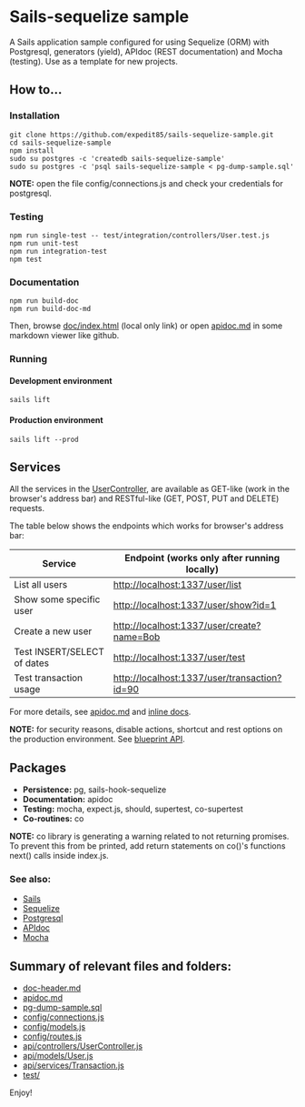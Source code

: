 # Sails-sequelize sample

A Sails application sample configured for using Sequelize (ORM) with Postgresql, generators (yield), APIdoc (REST documentation) and Mocha (testing). Use as a template for new projects.


## How to...

### Installation
    git clone https://github.com/expedit85/sails-sequelize-sample.git
    cd sails-sequelize-sample
    npm install
    sudo su postgres -c 'createdb sails-sequelize-sample'
    sudo su postgres -c 'psql sails-sequelize-sample < pg-dump-sample.sql'

**NOTE:** open the file config/connections.js and check your credentials for postgresql.

### Testing
    npm run single-test -- test/integration/controllers/User.test.js
    npm run unit-test
    npm run integration-test
    npm test

### Documentation ##
    npm run build-doc
    npm run build-doc-md

Then, browse [doc/index.html](doc/index.html) (local only link) or open [apidoc.md](apidoc.md) in some markdown viewer like github.


### Running

#### Development environment
    sails lift

#### Production environment

    sails lift --prod


## Services

All the services in the [UserController](api/controllers/UserController.js), are available as GET-like (work in the browser's address bar) and RESTful-like (GET, POST, PUT and DELETE) requests.

The table below shows the endpoints which works for browser's address bar:

| Service                     | Endpoint (works only after running locally)  |
|-----------------------------|----------------------------------------------|
| List all users              | [http://localhost:1337/user/list](http://localhost:1337/user/list) |
| Show some specific user     | [http://localhost:1337/user/show?id=1](http://localhost:1337/user/show?id=1) |
| Create a new user           | [http://localhost:1337/user/create?name=Bob](http://localhost:1337/user/create?name=Bob) |
| Test INSERT/SELECT of dates | [http://localhost:1337/user/test](http://localhost:1337/user/test) |
| Test transaction usage      | [http://localhost:1337/user/transaction?id=90](http://localhost:1337/user/transaction?id=90) |

For more details, see [apidoc.md](apidoc.md) and [inline docs](api/controllers/UserController.js).


**NOTE:** for security reasons, disable actions, shortcut and rest options on the production environment. See [blueprint API](http://sailsjs.org/documentation/reference/blueprint-api).


## Packages

- **Persistence:** pg, sails-hook-sequelize
- **Documentation:** apidoc
- **Testing:** mocha, expect.js, should, supertest, co-supertest
- **Co-routines:** co

**NOTE:** co library is generating a warning related to not returning promises. To prevent this from be printed, add return statements on co()'s functions next() calls inside index.js.


### See also:

- [Sails](http://sailsjs.org)
- [Sequelize](http://docs.sequelizejs.com)
- [Postgresql](http://www.postgresql.org)
- [APIdoc](http://apidocjs.com)
- [Mocha](http://mochajs.org)



## Summary of relevant files and folders:

- [doc-header.md](doc-header.md)
- [apidoc.md](apidoc.md)
- [pg-dump-sample.sql](pg-dump-sample.sql)
- [config/connections.js](config/connections.js)
- [config/models.js](config/models.js)
- [config/routes.js](config/routes.js)
- [api/controllers/UserController.js](api/controllers/UserController.js)
- [api/models/User.js](api/models/User.js)
- [api/services/Transaction.js](api/services/Transaction.js)
- [test/](test/)



Enjoy!
